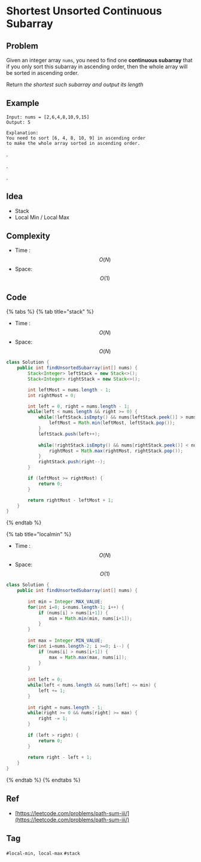# Shortest Unsorted Continuous Subarray

## Problem

Given an integer array `nums`, you need to find one **continuous subarray** that if you only sort this subarray in ascending order, then the whole array will be sorted in ascending order.

Return _the shortest such subarray and output its length_

## Example

```text
Input: nums = [2,6,4,8,10,9,15]
Output: 5

Explanation: 
You need to sort [6, 4, 8, 10, 9] in ascending order 
to make the whole array sorted in ascending order.
```

.

.

.



## Idea

* Stack
* Local Min / Local Max

## Complexity

* Time : $$O(N)$$ 
* Space: $$O(1)$$

## Code 

{% tabs %}
{% tab title="stack" %}
* Time : $$O(N)$$ 
* Space: $$O(N)$$

```java
class Solution {
    public int findUnsortedSubarray(int[] nums) {
        Stack<Integer> leftStack = new Stack<>();
        Stack<Integer> rightStack = new Stack<>();

        int leftMost = nums.length - 1;
        int rightMost = 0;

        int left = 0, right = nums.length - 1;
        while(left < nums.length && right >= 0) {
            while(!leftStack.isEmpty() && nums[leftStack.peek()] > nums[left]) {
                leftMost = Math.min(leftMost, leftStack.pop());
            }
            leftStack.push(left++);
            
            while(!rightStack.isEmpty() && nums[rightStack.peek()] < nums[right]) {
                rightMost = Math.max(rightMost, rightStack.pop());
            }
            rightStack.push(right--);
        }

        if (leftMost >= rightMost) {
            return 0;
        }

        return rightMost - leftMost + 1;
    }
}
```
{% endtab %}

{% tab title="localmin" %}
* Time : $$O(N)$$ 
* Space: $$O(1)$$

```java
class Solution {
    public int findUnsortedSubarray(int[] nums) {
        
        int min = Integer.MAX_VALUE;
        for(int i=0; i<nums.length-1; i++) {
            if (nums[i] > nums[i+1]) {
                min = Math.min(min, nums[i+1]);
            }
        }
        
        int max = Integer.MIN_VALUE;
        for(int i=nums.length-2; i >=0; i--) {
            if (nums[i] > nums[i+1]) {
                max = Math.max(max, nums[i]);
            }
        }
        
        int left = 0;
        while(left < nums.length && nums[left] <= min) {
            left += 1;
        }
        
        int right = nums.length - 1;
        while(right >= 0 && nums[right] >= max) {
            right -= 1;
        }
        
        if (left > right) {
            return 0;
        }
        
        return right - left + 1;
    }
}
```
{% endtab %}
{% endtabs %}

## Ref

* [https://leetcode.com/problems/path-sum-iii/](https://leetcode.com/problems/path-sum-iii/)

## Tag

`#local-min, local-max` `#stack`

